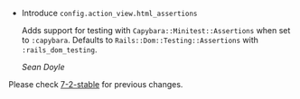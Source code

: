 *   Introduce `config.action_view.html_assertions`

    Adds support for testing with `Capybara::Minitest::Assertions` when set to `:capybara`.
    Defaults to `Rails::Dom::Testing::Assertions` with `:rails_dom_testing`.

    *Sean Doyle*

Please check [7-2-stable](https://github.com/rails/rails/blob/7-2-stable/actionview/CHANGELOG.md) for previous changes.
